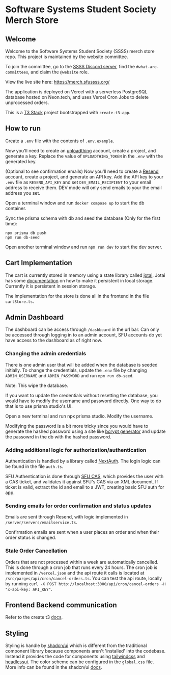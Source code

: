 # Software Systems Student Society Merch Store

## Welcome

Welcome to the Software Systems Student Society (SSSS) merch store repo. This project is maintained by the website committee.

To join the committee, go to the [SSSS Discord server](https://discord.gg/XZUd7amxPq), find the `#what-are-committees`, and claim the `@website` role.

View the live site here: https://merch.sfussss.org/

The application is deployed on Vercel with a serverless PostgreSQL database hosted on Neon.tech, and uses Vercel Cron Jobs to delete unprocessed orders.

This is a [T3 Stack](https://create.t3.gg/) project bootstrapped with `create-t3-app`.

## How to run

Create a `.env` file with the contents of `.env.example`.

Now you'll need to create an [uploadthing](https://uploadthing.com) account, create a project, and generate a key. Replace the value of `UPLOADTHING_TOKEN` in the `.env` with the generated key.

(Optional to see confirmation emails)
Now you'll need to create a [Resend](https://resend.com) account, create a project, and generate an API key. Add the API key to your `.env` file as `RESEND_API_KEY` and set `DEV_EMAIL_RECIPIENT` to your email address to receive them. DEV mode will only send emails to your the email address you set.

Open a terminal window and run `docker compose up` to start the db container.

Sync the prisma schema with db and seed the database (Only for the first time):

```
npx prisma db push
npm run db-seed
```

Open another terminal window and run `npm run dev` to start the dev server.

## Cart Implementation

The cart is currently stored in memory using a state library called [jotai](https://jotai.org/). Jotai has
some [documentation](https://jotai.org/docs/guides/persistence) on how to make it persistent in local storage. Currently it is persistent in session storage.

The implementation for the store is done all in the frontend in the file `cartStore.ts`.

## Admin Dashboard

The dashboard can be access through `/dashboard` in the url bar. Can only be accessed through logging in to an admin account, SFU accounts do yet have access to the dashboard as of right now.

### Changing the admin credentials

There is one admin user that will be added when the database is seeded initially. To change the credentials, update the
`.env` file by changing `ADMIN_USERNAME` and `ADMIN_PASSWORD` and run `npm run db-seed`.

Note: This wipe the database.

If you want to update the credentials without resetting the database, you would have to modify the username and password directly.
One way to do that is to use prisma studio's UI.

Open a new terminal and run npx prisma studio. Modify the username.

Modifying the password is a bit more tricky since you would have to generate the hashed password using a site like [bcrypt generator](https://bcrypt-generator.com/) and
update the passowrd in the db with the hashed password.

### Adding additional logic for authorization/authentication

Authentication is handled by a library called [NextAuth](https://next-auth.js.org/). The login logic can be found in the file `auth.ts`.

SFU Authentication is done through [SFU CAS](https://www.sfu.ca/information-systems/services/cas/cas-for-web-applications/), which provides the user with a CAS ticket, and validates it against SFU's CAS via an XML document. If ticket is valid, extract the id and email to a JWT, creating basic SFU auth for app.

### Sending emails for order confirmation and status updates

Emails are sent through Resend, with logic implemented in `/server/servers/emailservice.ts`.

Confirmation emails are sent when a user places an order and when their order status is changed.

### Stale Order Cancellation

Orders that are not processed within a week are automatically cancelled. This is done through a cron job that runs every 24 hours. The cron job is implemented in `/vercel.json` and the api route it calls is located at `/src/parges/api/cron/cancel-orders.ts`. You can test the api route, locally by running `curl -X POST http://localhost:3000/api/cron/cancel-orders -H "x-api-key: API_KEY"`.

## Frontend Backend communication

Refer to the create t3 [docs](https://create.t3.gg/en/usage/trpc).

## Styling

Styling is handle by [shadcn/ui](https://ui.shadcn.com/docs) which is different from the traditional component library because components aren't 'installed'
into the codebase. Instead it provides the code for components using [tailwindcss](https://tailwindcss.com/) and [headlessui](https://headlessui.com/).
The color scheme can be configured in the `global.css` file. More info can be found in the shadcn/ui [docs](https://ui.shadcn.com/docs/theming).
